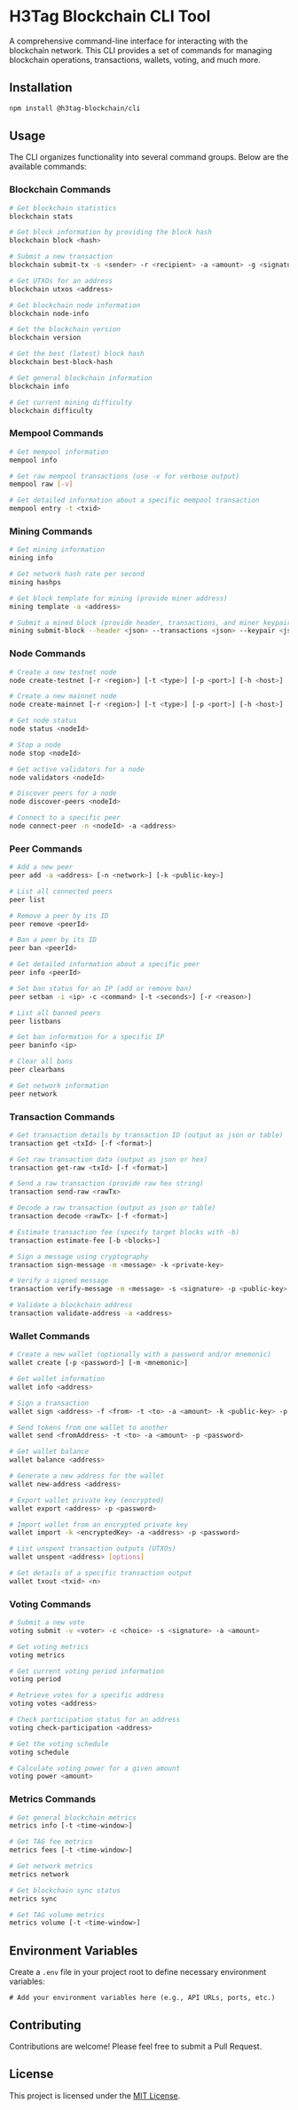 # H3Tag Blockchain CLI Tool

A comprehensive command-line interface for interacting with the blockchain network. This CLI provides a set of commands for managing blockchain operations, transactions, wallets, voting, and much more.

## Installation

```bash
npm install @h3tag-blockchain/cli
```

## Usage

The CLI organizes functionality into several command groups. Below are the available commands:

### Blockchain Commands

```bash
# Get blockchain statistics
blockchain stats

# Get block information by providing the block hash
blockchain block <hash>

# Submit a new transaction
blockchain submit-tx -s <sender> -r <recipient> -a <amount> -g <signature>

# Get UTXOs for an address
blockchain utxos <address>

# Get blockchain node information
blockchain node-info

# Get the blockchain version
blockchain version

# Get the best (latest) block hash
blockchain best-block-hash

# Get general blockchain information
blockchain info

# Get current mining difficulty
blockchain difficulty
```

### Mempool Commands

```bash
# Get mempool information
mempool info

# Get raw mempool transactions (use -v for verbose output)
mempool raw [-v]

# Get detailed information about a specific mempool transaction
mempool entry -t <txid>
```

### Mining Commands

```bash
# Get mining information
mining info

# Get network hash rate per second
mining hashps

# Get block template for mining (provide miner address)
mining template -a <address>

# Submit a mined block (provide header, transactions, and miner keypair as JSON)
mining submit-block --header <json> --transactions <json> --keypair <json>
```

### Node Commands

```bash
# Create a new testnet node
node create-testnet [-r <region>] [-t <type>] [-p <port>] [-h <host>]

# Create a new mainnet node
node create-mainnet [-r <region>] [-t <type>] [-p <port>] [-h <host>]

# Get node status
node status <nodeId>

# Stop a node
node stop <nodeId>

# Get active validators for a node
node validators <nodeId>

# Discover peers for a node
node discover-peers <nodeId>

# Connect to a specific peer
node connect-peer -n <nodeId> -a <address>
```

### Peer Commands

```bash
# Add a new peer
peer add -a <address> [-n <network>] [-k <public-key>]

# List all connected peers
peer list

# Remove a peer by its ID
peer remove <peerId>

# Ban a peer by its ID
peer ban <peerId>

# Get detailed information about a specific peer
peer info <peerId>

# Set ban status for an IP (add or remove ban)
peer setban -i <ip> -c <command> [-t <seconds>] [-r <reason>]

# List all banned peers
peer listbans

# Get ban information for a specific IP
peer baninfo <ip>

# Clear all bans
peer clearbans

# Get network information
peer network
```

### Transaction Commands

```bash
# Get transaction details by transaction ID (output as json or table)
transaction get <txId> [-f <format>]

# Get raw transaction data (output as json or hex)
transaction get-raw <txId> [-f <format>]

# Send a raw transaction (provide raw hex string)
transaction send-raw <rawTx>

# Decode a raw transaction (output as json or table)
transaction decode <rawTx> [-f <format>]

# Estimate transaction fee (specify target blocks with -b)
transaction estimate-fee [-b <blocks>]

# Sign a message using cryptography
transaction sign-message -m <message> -k <private-key>

# Verify a signed message
transaction verify-message -m <message> -s <signature> -p <public-key>

# Validate a blockchain address
transaction validate-address -a <address>
```

### Wallet Commands

```bash
# Create a new wallet (optionally with a password and/or mnemonic)
wallet create [-p <password>] [-m <mnemonic>]

# Get wallet information
wallet info <address>

# Sign a transaction
wallet sign <address> -f <from> -t <to> -a <amount> -k <public-key> -p <password> [--fee <fee>]

# Send tokens from one wallet to another
wallet send <fromAddress> -t <to> -a <amount> -p <password>

# Get wallet balance
wallet balance <address>

# Generate a new address for the wallet
wallet new-address <address>

# Export wallet private key (encrypted)
wallet export <address> -p <password>

# Import wallet from an encrypted private key
wallet import -k <encryptedKey> -a <address> -p <password>

# List unspent transaction outputs (UTXOs)
wallet unspent <address> [options]

# Get details of a specific transaction output
wallet txout <txid> <n>
```

### Voting Commands

```bash
# Submit a new vote
voting submit -v <voter> -c <choice> -s <signature> -a <amount>

# Get voting metrics
voting metrics

# Get current voting period information
voting period

# Retrieve votes for a specific address
voting votes <address>

# Check participation status for an address
voting check-participation <address>

# Get the voting schedule
voting schedule

# Calculate voting power for a given amount
voting power <amount>
```

### Metrics Commands

```bash
# Get general blockchain metrics
metrics info [-t <time-window>]

# Get TAG fee metrics
metrics fees [-t <time-window>]

# Get network metrics
metrics network

# Get blockchain sync status
metrics sync

# Get TAG volume metrics
metrics volume [-t <time-window>]
```

## Environment Variables

Create a `.env` file in your project root to define necessary environment variables:

```env
# Add your environment variables here (e.g., API URLs, ports, etc.)
```

## Contributing

Contributions are welcome! Please feel free to submit a Pull Request.

## License

This project is licensed under the [MIT License](LICENSE).
